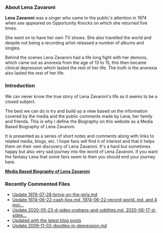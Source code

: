 ### About Lena Zavaroni

<p><strong>Lena Zavaroni</strong> was a singer who came to the public's attention in 1974 when see appeared on Opportunity Knocks on which she returned five times.</p>

<p>She went on to have her own TV shows. She also travelled the world and despite not being a recording artist released a number of albums and singles.</p>

<p>Behind the scenes Lena Zavaroni had a life long fight with her demons, which came out as anorexia from the age of 13 to 15, this then became clinical depression which lasted the rest of her life. The truth is the anorexia also lasted the rest of her life.</p>

### Introduction

<p>We can never know the true story of Lena Zavaroni's life as it seems to be a closed subject.</p>

<p>The best we can do is try and build up a view based on the information covered by the media and the public comments made by Lena, her family and friends. This is why I define the Biography on this website as a Media Based Biography of Lena Zavaroni.</p>

<p>It is presented as a series of short notes and comments along with links to related media, blogs, etc. I hope fans will find it of interest and that it helps them on their own discovery of Lena Zavaroni. It's a hard but sometimes happy but also very sad journey into the world of Lena Zavaroni. If you want the fantasy Lena that some fans seem to then you should end your journey here.</p>

<a href="https://fanzoflenazavaroni.github.io/1963-11-04-lena-zavaroni/"><strong>Media Based Biography of Lena Zavaroni</strong></a>

### Recently Commented Files

<!-- BLOG-POST-LIST:START -->
- [Update 1976-07-28-bring-on-the-girls.md](https://github.com/FanzOfLenaZavaroni/fanzoflenazavaroni.github.io/commit/c7e7bd040744127f3b4cba6f53f31815264dd693)
- [Update 1974-06-22-cash-box.md, 1974-06-22-record-world..md, and 4 mor…](https://github.com/FanzOfLenaZavaroni/fanzoflenazavaroni.github.io/commit/5572dc78c13140bd7bff64c5e267ec8174c36ff3)
- [Update 2020-05-23-d-sides-orphans-and-oddities.md, 2020-06-17-d-sides…](https://github.com/FanzOfLenaZavaroni/fanzoflenazavaroni.github.io/commit/0aa2864d00c3808c524260eae930a415719d82c2)
- [Updated with the latest blog posts](https://github.com/FanzOfLenaZavaroni/fanzoflenazavaroni.github.io/commit/7096d842de08b25a14219cf5f47e451753c874bd)
- [Update 2009-11-02-doodles-in-depression.md](https://github.com/FanzOfLenaZavaroni/fanzoflenazavaroni.github.io/commit/e5510cc28b926a83303be32de318330df6b04841)
<!-- BLOG-POST-LIST:END -->
